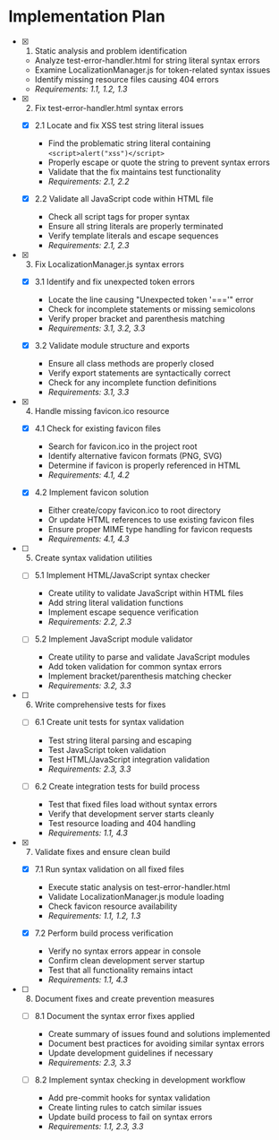 # Implementation Plan

- [x] 1. Static analysis and problem identification
  - Analyze test-error-handler.html for string literal syntax errors
  - Examine LocalizationManager.js for token-related syntax issues
  - Identify missing resource files causing 404 errors
  - _Requirements: 1.1, 1.2, 1.3_

- [x] 2. Fix test-error-handler.html syntax errors
  - [x] 2.1 Locate and fix XSS test string literal issues
    - Find the problematic string literal containing `<script>alert("xss")</script>`
    - Properly escape or quote the string to prevent syntax errors
    - Validate that the fix maintains test functionality
    - _Requirements: 2.1, 2.2_

  - [x] 2.2 Validate all JavaScript code within HTML file
    - Check all script tags for proper syntax
    - Ensure all string literals are properly terminated
    - Verify template literals and escape sequences
    - _Requirements: 2.1, 2.3_

- [x] 3. Fix LocalizationManager.js syntax errors
  - [x] 3.1 Identify and fix unexpected token errors
    - Locate the line causing "Unexpected token '==='" error
    - Check for incomplete statements or missing semicolons
    - Verify proper bracket and parenthesis matching
    - _Requirements: 3.1, 3.2, 3.3_

  - [x] 3.2 Validate module structure and exports
    - Ensure all class methods are properly closed
    - Verify export statements are syntactically correct
    - Check for any incomplete function definitions
    - _Requirements: 3.1, 3.3_

- [x] 4. Handle missing favicon.ico resource
  - [x] 4.1 Check for existing favicon files
    - Search for favicon.ico in the project root
    - Identify alternative favicon formats (PNG, SVG)
    - Determine if favicon is properly referenced in HTML
    - _Requirements: 4.1, 4.2_

  - [x] 4.2 Implement favicon solution
    - Either create/copy favicon.ico to root directory
    - Or update HTML references to use existing favicon files
    - Ensure proper MIME type handling for favicon requests
    - _Requirements: 4.1, 4.3_

- [ ] 5. Create syntax validation utilities
  - [ ] 5.1 Implement HTML/JavaScript syntax checker
    - Create utility to validate JavaScript within HTML files
    - Add string literal validation functions
    - Implement escape sequence verification
    - _Requirements: 2.2, 2.3_

  - [ ] 5.2 Implement JavaScript module validator
    - Create utility to parse and validate JavaScript modules
    - Add token validation for common syntax errors
    - Implement bracket/parenthesis matching checker
    - _Requirements: 3.2, 3.3_

- [ ] 6. Write comprehensive tests for fixes
  - [ ] 6.1 Create unit tests for syntax validation
    - Test string literal parsing and escaping
    - Test JavaScript token validation
    - Test HTML/JavaScript integration validation
    - _Requirements: 2.3, 3.3_

  - [ ] 6.2 Create integration tests for build process
    - Test that fixed files load without syntax errors
    - Verify that development server starts cleanly
    - Test resource loading and 404 handling
    - _Requirements: 1.1, 4.3_

- [x] 7. Validate fixes and ensure clean build
  - [x] 7.1 Run syntax validation on all fixed files
    - Execute static analysis on test-error-handler.html
    - Validate LocalizationManager.js module loading
    - Check favicon resource availability
    - _Requirements: 1.1, 1.2, 1.3_

  - [x] 7.2 Perform build process verification
    - Verify no syntax errors appear in console
    - Confirm clean development server startup
    - Test that all functionality remains intact
    - _Requirements: 1.1, 4.3_

- [ ] 8. Document fixes and create prevention measures
  - [ ] 8.1 Document the syntax error fixes applied
    - Create summary of issues found and solutions implemented
    - Document best practices for avoiding similar syntax errors
    - Update development guidelines if necessary
    - _Requirements: 2.3, 3.3_

  - [ ] 8.2 Implement syntax checking in development workflow
    - Add pre-commit hooks for syntax validation
    - Create linting rules to catch similar issues
    - Update build process to fail on syntax errors
    - _Requirements: 1.1, 2.3, 3.3_